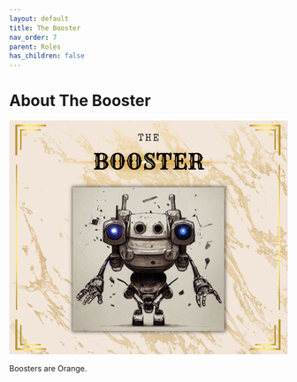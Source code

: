 ```yaml
---
layout: default
title: The Booster
nav_order: 7
parent: Roles
has_children: false
---
```


# About The Booster

![Booster](/assets/images/learn/role/booster.png)


Boosters are Orange.